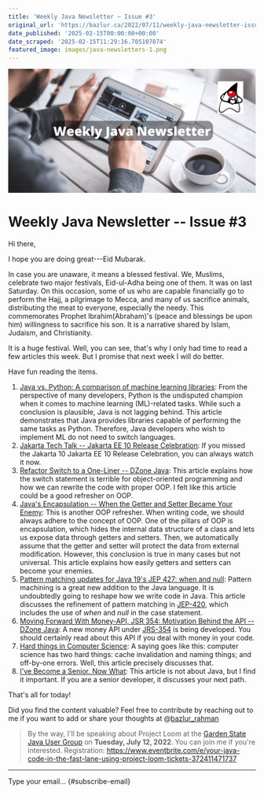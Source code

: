 ```yaml
---
title: 'Weekly Java Newsletter – Issue #3'
original_url: 'https://bazlur.ca/2022/07/11/weekly-java-newsletter-issue-3/'
date_published: '2025-02-15T00:00:00+00:00'
date_scraped: '2025-02-15T11:29:16.705107874'
featured_image: images/java-newsletters-1.png
---
```


![](images/java-newsletters-1.png)

Weekly Java Newsletter -- Issue #3
==================================

Hi there,

I hope you are doing great---Eid Mubarak.

In case you are unaware, it means a blessed festival. We, Muslims, celebrate two major festivals, Eid-ul-Adha being one of them. It was on last Saturday. On this occasion, some of us who are capable financially go to perform the Hajj, a pilgrimage to Mecca, and many of us sacrifice animals, distributing the meat to everyone, especially the needy. This commemorates Prophet Ibrahim(Abraham)'s (peace and blessings be upon him) willingness to sacrifice his son. It is a narrative shared by Islam, Judaism, and Christianity.

It is a huge festival. Well, you can see, that's why I only had time to read a few articles this week. But I promise that next week I will do better.

Have fun reading the items.

1. [Java vs. Python: A comparison of machine learning libraries](https://blogs.oracle.com/javamagazine/post/java-machine-learning-tribuo-python-scikit-learn?source=:em:nw:mt::::RC_WWMK200429P00043C0062:NSL400244550): From the perspective of many developers, Python is the undisputed champion when it comes to machine learning (ML)-related tasks. While such a conclusion is plausible, Java is not lagging behind. This article demonstrates that Java provides libraries capable of performing the same tasks as Python. Therefore, Java developers who wish to implement ML do not need to switch languages.
2. [Jakarta Tech Talk -- Jakarta EE 10 Release Celebration](https://www.youtube.com/watch?v=wiLd2uPM9BI): If you missed the Jakarta 10 Jakarta EE 10 Release Celebration, you can always watch it now.
3. [Refactor Switch to a One-Liner -- DZone Java](https://dzone.com/articles/refactor-switch-to-a-one-liner): This article explains how the switch statement is terrible for object-oriented programming and how we can rewrite the code with proper OOP. I felt like this article could be a good refresher on OOP.
4. [Java's Encapsulation -- When the Getter and Setter Became Your Enemy](https://dzone.com/articles/java-encapsulation?utm_campaign=javas-encapsulation-when-the-getter-and-setter-became-your-enemy&utm_medium=social_link&utm_source=missinglettr-linkedin): This is another OOP refresher. When writing code, we should always adhere to the concept of OOP. One of the pillars of OOP is encapsulation, which hides the internal data structure of a class and lets us expose data through getters and setters. Then, we automatically assume that the getter and setter will protect the data from external modification. However, this conclusion is true in many cases but not universal. This article explains how easily getters and setters can become your enemies.
5. [Pattern matching updates for Java 19's JEP 427: when and null](https://blogs.oracle.com/javamagazine/post/java-pattern-matching-switch-when-null): Pattern machining is a great new addition to the Java language. It is undoubtedly going to reshape how we write code in Java. This article discusses the refinement of pattern matching in [JEP-420](https://openjdk.org/jeps/420), which includes the use of *when* and *null* in the case statement.
6. [Moving Forward With Money-API, JSR 354: Motivation Behind the API -- DZone Java](https://dzone.com/articles/moving-forward-money-api-jsr-354-the-motivation-be): A new money API under [JRS-354](https://jcp.org/en/jsr/detail?id=354) is being developed. You should certainly read about this API if you deal with money in your code.
7. [Hard things in Computer Science](https://foojay.io/today/hard-things-computer-science/): A saying goes like this: computer science has two hard things: cache invalidation and naming things; and off-by-one errors. Well, this article precisely discusses that.
8. [I've Become a Senior. Now What](https://www.linkedin.com/pulse/ive-become-senior-now-what-otavio-santana/): This article is not about Java, but I find it important. If you are a senior developer, it discusses your next path.

That's all for today!

Did you find the content valuable? Feel free to contribute by reaching out to me if you want to add or share your thoughts at @[bazlur_rahman](https://twitter.com/bazlur_rahman?utm_campaign=Weekly%20Java%20Newsletter&utm_medium=email&utm_source=Revue%20newsletter)

> By the way, I'll be speaking about Project Loom at the [Garden State Java User Group](https://gsjug.org/) on **Tuesday, July 12, 2022**. You can join me if you're interested.
Registration: <https://www.eventbrite.com/e/your-java-code-in-the-fast-lane-using-project-loom-tickets-372411471737>  

*** ** * ** ***

Type your email... {#subscribe-email}
